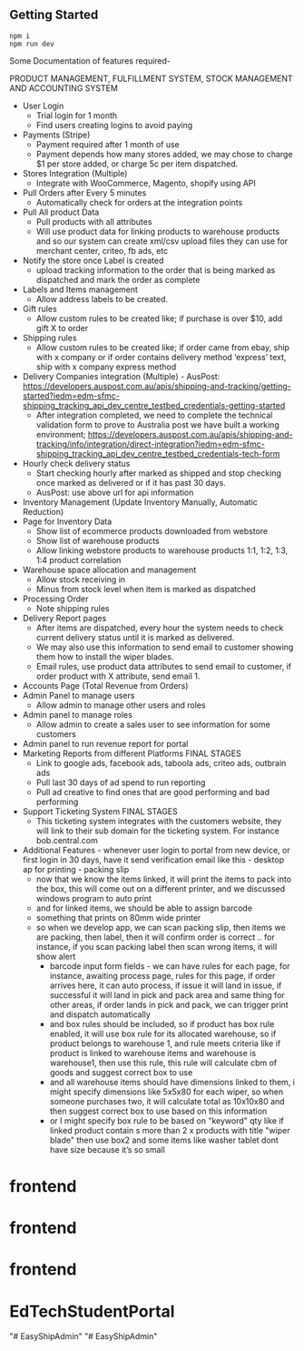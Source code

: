 ## Getting Started

```
npm i
npm run dev
```

Some Documentation of features required-

PRODUCT MANAGEMENT, FULFILLMENT SYSTEM, STOCK MANAGEMENT AND ACCOUNTING SYSTEM

- User Login
  - Trial login for 1 month
  - Find users creating logins to avoid paying
- Payments (Stripe)
  - Payment required after 1 month of use
  - Payment depends how many stores added, we may chose to charge $1 per store added, or charge 5c per item dispatched.
- Stores Integration (Multiple)
  - Integrate with WooCommerce, Magento, shopify using API
- Pull Orders after Every 5 minutes
  - Automatically check for orders at the integration points
- Pull All product Data
  - Pull products with all attributes
  - Will use product data for linking products to warehouse products and so our system can create xml/csv upload files they can use for merchant center, criteo, fb ads, etc
- Notify the store once Label is created
  - upload tracking information to the order that is being marked as dispatched and mark the order as complete
- Labels and Items management
  - Allow address labels to be created.
- Gift rules
  - Allow custom rules to be created like; if purchase is over $10, add gift X to order
- Shipping rules
  - Allow custom rules to be created like; if order came from ebay, ship with x company or if order contains delivery method ‘express’ text, ship with x company express method
- Delivery Companies integration (Multiple) - AusPost: https://developers.auspost.com.au/apis/shipping-and-tracking/getting-started?iedm=edm-sfmc-shipping_tracking_api_dev_centre_testbed_credentials-getting-started
  - After integration completed, we need to complete the technical validation form to prove to Australia post we have built a working environment; https://developers.auspost.com.au/apis/shipping-and-tracking/info/integration/direct-integration?iedm=edm-sfmc-shipping_tracking_api_dev_centre_testbed_credentials-tech-form
- Hourly check delivery status
  - Start checking hourly after marked as shipped and stop checking once marked as delivered or if it has past 30 days.
  - AusPost: use above url for api information
- Inventory Management (Update Inventory Manually, Automatic Reduction)
- Page for Inventory Data
  - Show list of ecommerce products downloaded from webstore
  - Show list of warehouse products
  - Allow linking webstore products to warehouse products 1:1, 1:2, 1:3, 1:4 product correlation
- Warehouse space allocation and management
  - Allow stock receiving in
  - Minus from stock level when item is marked as dispatched
- Processing Order
  - Note shipping rules
- Delivery Report pages
  - After items are dispatched, every hour the system needs to check current delivery status until it is marked as delivered.
  - We may also use this information to send email to customer showing them how to install the wiper blades.
  - Email rules, use product data attributes to send email to customer, if order product with X attribute, send email 1.
- Accounts Page (Total Revenue from Orders)
- Admin Panel to manage users
  - Allow admin to manage other users and roles
- Admin panel to manage roles
  - Allow admin to create a sales user to see information for some customers
- Admin panel to run revenue report for portal
- Marketing Reports from different Platforms FINAL STAGES
  - Link to google ads, facebook ads, taboola ads, criteo ads, outbrain ads
  - Pull last 30 days of ad spend to run reporting
  - Pull ad creative to find ones that are good performing and bad performing
- Support Ticketing System FINAL STAGES
  - This ticketing system integrates with the customers website, they will link to their sub domain for the ticketing system. For instance bob.central.com
- Additional Features - whenever user login to portal from new device, or first login in 30 days, have it send verification email like this - desktop ap for printing - packing slip
  - now that we know the items linked, it will print the items to pack into the box, this will come out on a different printer, and we discussed windows program to auto print
  - and for linked items, we should be able to assign barcode
  - something that prints on 80mm wide printer
  - so when we develop app, we can scan packing slip, then items we are packing, then label, then it will confirm order is correct .. for instance, if you scan packing label then scan wrong items, it will show alert
    - barcode input form fields - we can have rules for each page, for instance, awaiting process page, rules for this page, if order arrives here, it can auto process, if issue it will land in issue, if successful it will land in pick and pack area and same thing for other areas, if order lands in pick and pack, we can trigger print and dispatch automatically
    - and box rules should be included, so if product has box rule enabled, it will use box rule for its allocated warehouse, so if product belongs to warehouse 1, and rule meets criteria like if product is linked to warehouse items and warehouse is warehouse1, then use this rule, this rule will calculate cbm of goods and suggest correct box to use
    - and all warehouse items should have dimensions linked to them, i might specify dimensions like 5x5x80 for each wiper, so when someone purchases two, it will calculate total as 10x10x80 and then suggest correct box to use based on this information
    - or I might specify box rule to be based on "keyword" qty like if linked product contain
      s more than 2 x products with title "wiper blade" then use box2 and some items like washer tablet dont have size because it’s so small
# frontend
# frontend
# frontend
# EdTechStudentPortal
"# EasyShipAdmin" 
"# EasyShipAdmin" 
